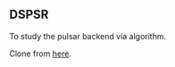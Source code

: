 ## DSPSR

To study the pulsar backend via algorithm.

Clone from [here](http://dspsr.sourceforge.net/).
